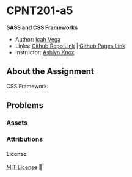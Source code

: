 # CPNT201-a5
**SASS and CSS Frameworks**

- Author: [Icah Vega](https://github.com/Icahpv)
- Links: [Github Repo Link](https://github.com/Icahpv/cpnt201-a5.git) | [Github Pages Link](https://icahpv.github.io/cpnt201-a5/)
- Instructor: [Ashlyn Knox](https://github.com/lilyx13)

## About the Assignment

CSS Framework: []()


## Problems


### Assets


### Attributions


#### License
[MIT License](https://opensource.org/licenses/MIT) :scroll: